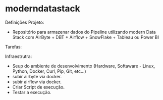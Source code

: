 # moderndatastack

Definições Projeto:

- Repositório para armazenar dados do Pipeline utilizando modern Data Stack com AirByte + DBT + Airflow + SnowFlake + Tableau ou Power BI

Tarefas:

Infraestrutra:

- Seup do ambiente de desenvolvimento (Hardware, Softaware - Linux, Python, Docker, Curl, Pip, Git, etc...)
- subir airbyte via docker.
- subir airflow via docker.
- Criar Script de execução.
- Testar a execução.


